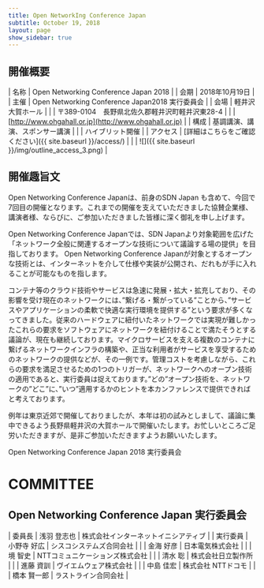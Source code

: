 ```yaml
---
title: Open NetworkIng Conference Japan
subtitle: October 19, 2018
layout: page
show_sidebar: true
---
```

## 開催概要

| 名称     | Open Networking Conference Japan 2018 |
| 会期     | 2018年10月19日 |
| 主催     | Open Networking Conference Japan2018 実行委員会 |
| 会場     | 軽井沢大賀ホール |
|          | 〒389-0104　長野県北佐久郡軽井沢町軽井沢東28-4 |
|          | [http://www.ohgahall.or.jp](http://www.ohgahall.or.jp) |
| 構成     | 基調講演、講演、スポンサー講演 |
|          | ハイブリット開催 |
| アクセス | [詳細はこちらをご確認ください]({{ site.baseurl }}/access/) | 
|          | ![]({{ site.baseurl }}/img/outline_access_3.png) |

## 開催趣旨文
Open Networking Conference Japanは、前身のSDN Japan も含めて、今回で7回目の開催となります。これまでの開催を支えていただきました協賛企業様、講演者様、ならびに、ご参加いただきました皆様に深く御礼を申し上げます。

Open Networking Conference Japanでは、SDN Japanより対象範囲を広げた「ネットワーク全般に関連するオープンな技術について議論する場の提供」を目指しております。 Open Networking Conference Japanが対象とするオープンな技術とは、インターネットを介して仕様や実装が公開され、だれもが手に入れることが可能なものを指します。

コンテナ等のクラウド技術やサービスは急速に発展・拡大・拡充しており、その影響を受け現在のネットワークには、”繋げる・繋がっている”ことから、”サービスやアプリケーションの柔軟で快適な実行環境を提供する”という要求が多くなってきました。従来のハードウェアに紐付いたネットワークでは実現が難しかったこれらの要求をソフトウェアにネットワークを紐付けることで満たそうとする議論が、現在も継続しております。マイクロサービスを支える複数のコンテナに繋げるネットワークインフラの構築や、正当な利用者がサービスを享受するためのネットワークの提供などが、その一例です。管理コストを考慮しながら、これらの要求を満足させるための1つのトリガーが、ネットワークへのオープン技術の適用であると、実行委員は捉えております。”どの”オープン技術を、ネットワークの”どこ”に、”いつ”適用するかのヒントを本カンファレンスで提供できればと考えております。

例年は東京近郊で開催しておりましたが、本年は初の試みとしまして、議論に集中できるよう長野県軽井沢の大賀ホールで開催いたします。お忙しいところご足労いただきますが、是非ご参加いただきますようお願いいたします。

Open Networking Conference Japan 2018 実行委員会

# COMMITTEE

## Open Networking Conference Japan 実行委員会

| 委員長    | 浅羽 登志也 | 株式会社インターネットイニシアティブ |
| 実行委員   | 小野寺 好広  | シスコシステムズ合同会社 |
|          | 金海 好彦 | 日本電気株式会社 |
|          | 境 智史 | NTTコミュニケーションズ株式会社 |
|          | 清水 聡 | 株式会社日立製作所 |
|          | 進藤 資訓 | ヴイエムウェア株式会社 |
|          | 中島 佳宏 | 株式会社 NTTドコモ |
|          | 橋本 賢一郎 | ラストライン合同会社 |
